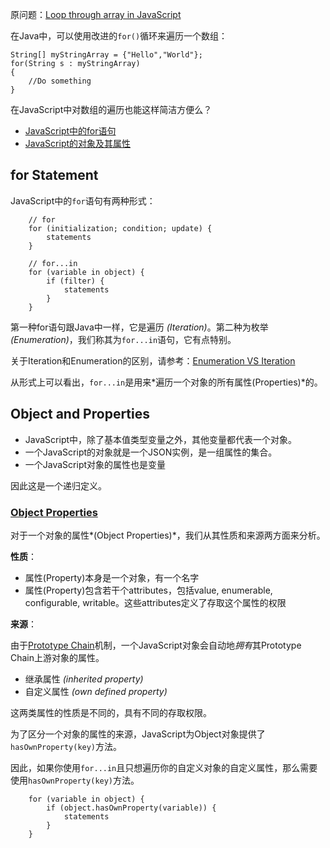 原问题：[Loop through array in JavaScript](http://stackoverflow.com/questions/3010840/loop-through-array-in-javascript)

在Java中，可以使用改进的`for()`循环来遍历一个数组：
```
String[] myStringArray = {"Hello","World"};
for(String s : myStringArray)
{
    //Do something
}
```

在JavaScript中对数组的遍历也能这样简洁方便么？

* [JavaScript中的for语句](#for-statement)
* [JavaScript的对象及其属性](#object-and-properties)

## for Statement
JavaScript中的`for`语句有两种形式：
```
    // for
    for (initialization; condition; update) {
        statements
    }

    // for...in
    for (variable in object) {
        if (filter) {
            statements
        }
    }
```

第一种for语句跟Java中一样，它是遍历 _(Iteration)_。第二种为枚举 _(Enumeration)_，我们称其为`for...in`语句，它有点特别。

关于Iteration和Enumeration的区别，请参考：[Enumeration VS Iteration](http://web.archive.org/web/20101213150231/http://dhtmlkitchen.com/?category=/JavaScript/&date=2007/10/21/&entry=Iteration-Enumeration-Primitives-and-Objects)

从形式上可以看出，`for...in`是用来*遍历一个对象的所有属性(Properties)*的。

## Object and Properties
* JavaScript中，除了基本值类型变量之外，其他变量都代表一个对象。
* 一个JavaScript的对象就是一个JSON实例，是一组属性的集合。
* 一个JavaScript对象的属性也是变量

因此这是一个递归定义。

### [Object Properties](http://www.w3schools.com/js/js_properties.asp)
对于一个对象的属性*(Object Properties)*，我们从其性质和来源两方面来分析。

**性质**：
* 属性(Property)本身是一个对象，有一个名字
* 属性(Property)包含若干个attributes，包括value, enumerable, configurable, writable。这些attributes定义了存取这个属性的权限

**来源**：

由于[Prototype Chain](https://developer.mozilla.org/en-US/docs/Web/JavaScript/Guide/Inheritance_and_the_prototype_chain)机制，一个JavaScript对象会自动地*拥有*其Prototype Chain上游对象的属性。

* 继承属性 _(inherited property)_
* 自定义属性 _(own defined property)_

这两类属性的性质是不同的，具有不同的存取权限。

为了区分一个对象的属性的来源，JavaScript为Object对象提供了`hasOwnProperty(key)`方法。

因此，如果你使用`for...in`且只想遍历你的自定义对象的自定义属性，那么需要使用`hasOwnProperty(key)`方法。
```
    for (variable in object) {
        if (object.hasOwnProperty(variable)) {
            statements
        }
    }
```

